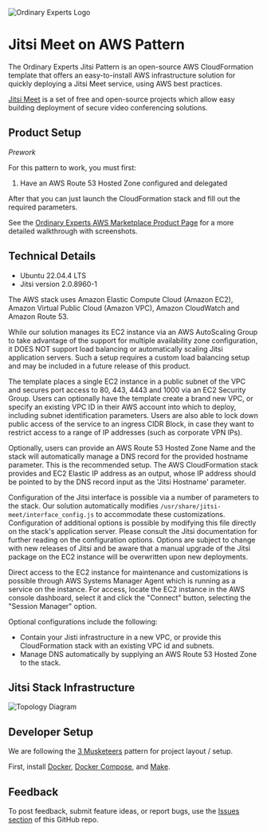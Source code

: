 ![Ordinary Experts Logo](https://ordinaryexperts.com/img/logo.png)

# Jitsi Meet on AWS Pattern

The Ordinary Experts Jitsi Pattern is an open-source AWS CloudFormation template that offers an easy-to-install AWS infrastructure solution for quickly deploying a Jitsi Meet service, using AWS best practices.

[Jitsi Meet](https://jitsi.org/) is a set of free and open-source projects which allow easy building deployment of secure video conferencing solutions.

## Product Setup

*Prework*

For this pattern to work, you must first:

1. Have an AWS Route 53 Hosted Zone configured and delegated

After that you can just launch the CloudFormation stack and fill out the required parameters.

See the [Ordinary Experts AWS Marketplace Product Page](https://ordinaryexperts.com/products/jitsi-pattern/) for a more detailed walkthrough with screenshots.

## Technical Details

* Ubuntu 22.04.4 LTS
* Jitsi version 2.0.8960-1

The AWS stack uses Amazon Elastic Compute Cloud (Amazon EC2), Amazon Virtual Public Cloud (Amazon VPC), Amazon CloudWatch and Amazon Route 53.

While our solution manages its EC2 instance via an AWS AutoScaling Group to take advantage of the support for multiple availability zone configuration, it DOES NOT support load balancing or automatically scaling Jitsi application servers. Such a setup requires a custom load balancing setup and may be included in a future release of this product.

The template places a single EC2 instance in a public subnet of the VPC and secures port access to 80, 443, 4443 and 1000 via an EC2 Security Group. Users can optionally have the template create a brand new VPC, or specify an existing VPC ID in their AWS account into which to deploy, including subnet identification parameters. Users are also able to lock down public access of the service to an ingress CIDR Block, in case they want to restrict access to a range of IP addresses (such as corporate VPN IPs).

Optionally, users can provide an AWS Route 53 Hosted Zone Name and the stack will automatically manage a DNS record for the provided hostname parameter. This is the recommended setup. The AWS CloudFormation stack provides and EC2 Elastic IP address as an output, whose IP address should be pointed to by the DNS record input as the 'Jitsi Hostname' parameter.

Configuration of the Jitsi interface is possible via a number of parameters to the stack. Our solution automatically modifies `/usr/share/jitsi-meet/interface_config.js` to accommodate these customizations. Configuration of additional options is possible by modifying this file directly on the stack's application server. Please consult the Jitsi documentation for further reading on the configuration options. Options are subject to change with new releases of Jitsi and be aware that a manual upgrade of the Jitsi package on the EC2 instance will be overwritten upon new deployments.

Direct access to the EC2 instance for maintenance and customizations is possible through AWS Systems Manager Agent which is running as a service on the instance. For access, locate the EC2 instance in the AWS console dashboard, select it and click the "Connect" button, selecting the "Session Manager" option.

Optional configurations include the following:

* Contain your Jisti infrastructure in a new VPC, or provide this CloudFormation stack with an existing VPC id and subnets.
* Manage DNS automatically by supplying an AWS Route 53 Hosted Zone to the stack.

## Jitsi Stack Infrastructure

![Topology Diagram](https://ordinaryexperts.com/img/services/oe_jitsi_patterns_topology_diagram.png)

## Developer Setup

We are following the [3 Musketeers](https://3musketeers.io/) pattern for project layout / setup.

First, install [Docker](https://www.docker.com/), [Docker Compose](https://docs.docker.com/compose/), and [Make](https://www.gnu.org/software/make/).

## Feedback

To post feedback, submit feature ideas, or report bugs, use the [Issues section](https://github.com/ordinaryexperts/aws-marketplace-oe-patterns-jitsi/issues) of this GitHub repo.
